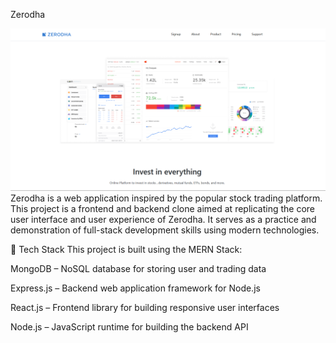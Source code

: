 Zerodha

![image alt](https://github.com/kishoraman21/Zerodha/blob/1e7f634164faf66ed66767d8e4a2905f559bcec9/image.png)
Zerodha is a web application inspired by the popular stock trading platform. This project is a frontend and backend clone aimed at replicating the core user interface and user experience of Zerodha. It serves as a practice and demonstration of full-stack development skills using modern technologies.

🔧 Tech Stack
This project is built using the MERN Stack:

MongoDB – NoSQL database for storing user and trading data

Express.js – Backend web application framework for Node.js

React.js – Frontend library for building responsive user interfaces

Node.js – JavaScript runtime for building the backend API
